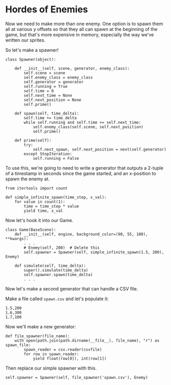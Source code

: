 # Hordes of Enemies

Now we need to make more than one enemy. One option is to spawn them all
at various y offsets so that they all can spawn at the beginning of the
game, but that's more expensive in memory, especially the way we've
written our sprites.

So let's make a spawner!

    class Spawner(object):

        def __init__(self, scene, generator, enemy_class):
            self.scene = scene
            self.enemy_class = enemy_class
            self.generator = generator
            self.running = True
            self.time = 0
            self.next_time = None
            self.next_position = None
            self.prime()

        def spawn(self, time_delta):
            self.time += time_delta
            while self.running and self.time >= self.next_time:
                self.enemy_class(self.scene, self.next_position)
                self.prime()

        def prime(self):
            try:
                self.next_spawn, self.next_position = next(self.generator)
            except StopIteration:
                self.running = False

To use this, we're going to need to write a generator that outputs a
2-tuple of a timestamp in seconds since the game started, and an
x-position to spawn the enemy at.

    from itertools import count

    def simple_infinite_spawn(time_step, x_val):
        for value in count(1):
            time = time_step * value
            yield time, x_val

Now let's hook it into our Game.

    class Game(BaseScene):
        def __init__(self, engine, background_color=(90, 55, 100), **kwargs):
            . . .
            # Enemy(self, 200)  # Delete this
            self.spawner = Spawner(self, simple_infinite_spawn(1.5, 200), Enemy)

        def simulate(self, time_delta):
            super().simulate(time_delta)
            self.spawner.spawn(time_delta)
            . . .

Now let's make a second generator that can handle a CSV file.

Make a file called `spawn.csv` and let's populate it:

    1.5,200
    1.6,300
    1.7,100

Now we'll make a new generator:

    def file_spawner(file_name):
        with open(path.join(path.dirname(__file__), file_name), "r") as spawn_file:
            spawn_reader = csv.reader(csvfile)
            for row in spawn_reader:
                yield float(row[0]), int(row[1])

Then replace our simple spawner with this.

    self.spawner = Spawner(self, file_spawner('spawn.csv'), Enemy)